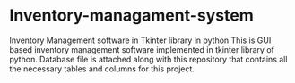 # Inventory-managament-system
Inventory Management software in Tkinter library in python  This is GUI based inventory management software implemented in tkinter library of python. Database file is attached along with this repository that contains all the necessary tables and columns for this project.
